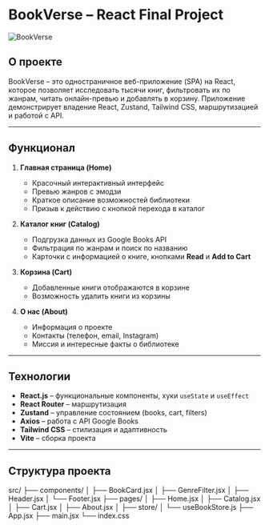 # BookVerse – React Final Project

![BookVerse](https://via.placeholder.com/800x200.png?text=BookVerse)

## О проекте
BookVerse – это одностраничное веб-приложение (SPA) на React, которое позволяет исследовать тысячи книг, фильтровать их по жанрам, читать онлайн-превью и добавлять в корзину. Приложение демонстрирует владение React, Zustand, Tailwind CSS, маршрутизацией и работой с API.

---

## Функционал

1. **Главная страница (Home)**
   - Красочный интерактивный интерфейс
   - Превью жанров с эмодзи
   - Краткое описание возможностей библиотеки
   - Призыв к действию с кнопкой перехода в каталог

2. **Каталог книг (Catalog)**
   - Подгрузка данных из Google Books API
   - Фильтрация по жанрам и поиск по названию
   - Карточки с информацией о книге, кнопками **Read** и **Add to Cart**
   

3. **Корзина (Cart)**
   - Добавленные книги отображаются в корзине
   - Возможность удалить книги из корзины

4. **О нас (About)**
   - Информация о проекте
   - Контакты (телефон, email, Instagram)
   - Миссия и интересные факты о библиотеке

---

## Технологии

- **React.js** – функциональные компоненты, хуки `useState` и `useEffect`
- **React Router** – маршрутизация
- **Zustand** – управление состоянием (books, cart, filters)
- **Axios** – работа с API Google Books
- **Tailwind CSS** – стилизация и адаптивность
- **Vite** – сборка проекта

---

## Структура проекта
src/
├── components/
│ ├── BookCard.jsx
│ ├── GenreFilter.jsx
│ ├── Header.jsx
│ └── Footer.jsx
├── pages/
│ ├── Home.jsx
│ ├── Catalog.jsx
│ ├── Cart.jsx
│ ├── About.jsx
│ 
├── store/
│ └── useBookStore.js
├── App.jsx
├── main.jsx
└── index.css




